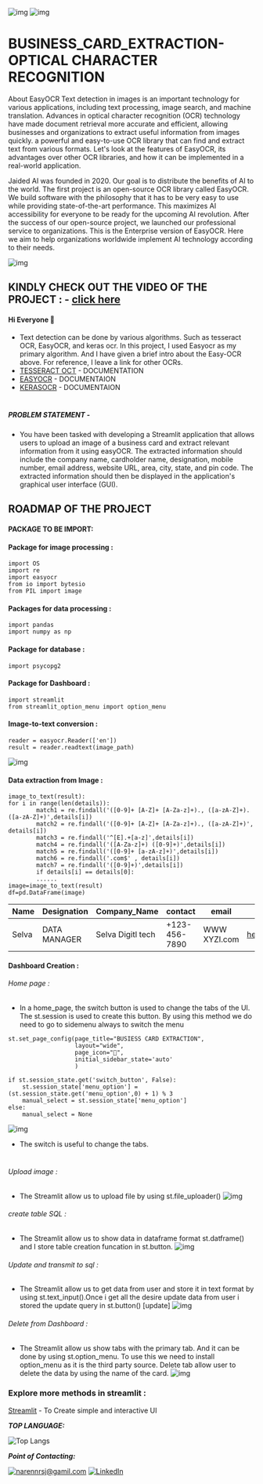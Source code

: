 ![img](/ocr-.jpg) ![img](/Upload.svg)

# BUSINESS_CARD_EXTRACTION-OPTICAL CHARACTER RECOGNITION 
About EasyOCR
Text detection in images is an important technology for various applications, including text processing, image search, and machine translation. 
Advances in optical character recognition (OCR) technology have made document retrieval more accurate and efficient, allowing businesses and organizations to extract useful information from images quickly. a powerful and easy-to-use OCR library that can find and extract text from various formats. Let's look at the features of EasyOCR, its advantages over other OCR libraries, and how it can be implemented in a real-world application.

Jaided AI was founded in 2020. Our goal is to distribute the benefits of AI to the world. The first project is an open-source OCR library called EasyOCR. We build software with the philosophy that it has to be very easy to use while providing state-of-the-art performance. This maximizes AI accessibility for everyone to be ready for the upcoming AI revolution. After the success of our open-source project, we launched our professional service to organizations. This is the Enterprise version of EasyOCR. Here we aim to help organizations worldwide implement AI technology according to their needs.

![img](/easyocr_framework.jpeg)

## KINDLY CHECK OUT THE VIDEO OF THE PROJECT : - [click here](https://www.linkedin.com/posts/narayana-ram-sekar-b689a9201_guvi-guvigeeknetworksiitmresearchpark-activity-7137675483927760896-_KoS?utm_source=share&utm_medium=member_desktop)

#### Hi Everyone 🫶
 * Text detection can be done by various algorithms. Such as tesseract OCR, EasyOCR, and keras ocr. In this project, I used Easyocr as my primary algorithm. And I have given a brief intro about the Easy-OCR above. For reference, I leave a link for other OCRs.
 * [TESSERACT OCT](https://tesseract-ocr.github.io/) - DOCUMENTATION
 * [EASYOCR](https://www.jaided.ai/easyocr/documentation/) - DOCUMENTAION
 * [KERASOCR](https://keras-ocr.readthedocs.io/en/latest/) - DOCUMENTAION
#
##### PROBLEM STATEMENT - 
  *  You have been tasked with developing a Streamlit application that allows users to upload an image of a business card and extract relevant information from it using easyOCR. The extracted information should include the company name, cardholder name, designation, mobile number, email address, website URL, area, city, state, and pin code. The extracted information should then be displayed in the application's graphical user interface (GUI).

## ROADMAP OF THE PROJECT
#### PACKAGE TO BE IMPORT:
#### Package for image processing : 
```
import OS
import re
import easyocr
from io import bytesio
from PIL import image
```
#### Packages for data processing :
```
import pandas
import numpy as np
```
#### Package for database :
```
import psycopg2
```
#### Package for Dashboard :
```
import streamlit
from streamlit_option_menu import option_menu
```
#### Image-to-text conversion :
```
reader = easyocr.Reader(['en'])
result = reader.readtext(image_path)
```


![img](/select.jpg)


#### Data extraction from Image :
```
image_to_text(result):
for i in range(len(details)):
        match1 = re.findall('([0-9]+ [A-Z]+ [A-Za-z]+)., ([a-zA-Z]+). ([a-zA-Z]+)',details[i])    
        match2 = re.findall('([0-9]+ [A-Z]+ [A-Za-z]+)., ([a-zA-Z]+)', details[i])
        match3 = re.findall('^[E].+[a-z]',details[i])
        match4 = re.findall('([A-Za-z]+) ([0-9]+)',details[i])
        match5 = re.findall('([0-9]+ [a-zA-z]+)',details[i])    
        match6 = re.findall('.com$' , details[i])
        match7 = re.findall('([0-9]+)',details[i])
        if details[i] == details[0]:
        ......
image=image_to_text(result)
df=pd.DataFrame(image)
```
| Name | Designation | Company_Name | contact | email | website | state | pincode |
| -----| ----------- | ------------ | ------- | ----- | ------- | ----- | ------- |
| Selva | DATA MANAGER | Selva Digitl tech | +123-456-7890 | WWW XYZI.com | hello@XYZ1.com | TamilNadu | 600113 |

#### Dashboard Creation : 
###### Home page :
 * In a home_page, the switch button is used to change the tabs of the UI. The st.session is used to create this button. By using  this method we do need to go to sidemenu always to switch the menu

```
st.set_page_config(page_title="BUSIESS CARD EXTRACTION",
                   layout="wide",
                   page_icon="🧊",
                   initial_sidebar_state='auto'
                   )

if st.session_state.get('switch_button', False):
    st.session_state['menu_option'] = (st.session_state.get('menu_option',0) + 1) % 3
    manual_select = st.session_state['menu_option']
else:
    manual_select = None
```
![img](/Home_page.jpg)

 * The switch is useful to change the tabs.
#
###### Upload image : 
 * The Streamlit allow us to upload file by using st.file_uploader()
![img](/upload1.jpg)
###### create table SQL : 
 * The Streamlit allow us to show data in dataframe format st.datframe() and I store table creation funcation in st.button. 
![img](/upload2.jpg)
###### Update and transmit to sql : 
 * The Streamlit allow us to get data from user and store it in text format by using st.text_input().Once i get all the desire update data from user i stored the update query in st.button() [update]
![img](/upload3.jpg)

###### Delete from Dashboard : 
 * The Streamlit allow us show tabs with the primary tab. And it can be done by using st.option_menu. To use this we need to install option_menu as it is the third party source. Delete tab allow user to delete the data by using the name of the card.
![img](/upload4.jpg)
### Explore more methods in streamlit : 
[Streamlit](https://docs.streamlit.io/) - To Create simple and interactive UI




<p align="left">
<b><em>TOP LANGUAGE:</em></b> <br/>


![Top Langs](https://github-readme-stats.vercel.app/api/top-langs/?username=Narennrs1&layout=compact)


<p align="left">
<b><em>Point of Contacting:</em></b> <br/>
  
<a href="mailto:narennrsj@gmail.com">![narennrsj@gamil.com](https://img.shields.io/badge/Gmail-D14836?style=for-the-badge&logo=gmail&logoColor=white)</a> <a href="<https://www.linkedin.com/in/narayana-ram-sekar-b689a9201/>">![LinkedIn](https://img.shields.io/badge/LinkedIn-0077B5?style=for-the-badge&logo=linkedin&logoColor=white)</a>
